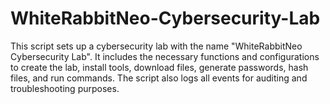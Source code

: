 # WhiteRabbitNeo-Cybersecurity-Lab

This script sets up a cybersecurity lab with the name "WhiteRabbitNeo Cybersecurity Lab". 
It includes the necessary functions and configurations to create the lab, install tools, download files, generate passwords, hash files, and run commands. 
The script also logs all events for auditing and troubleshooting purposes.

